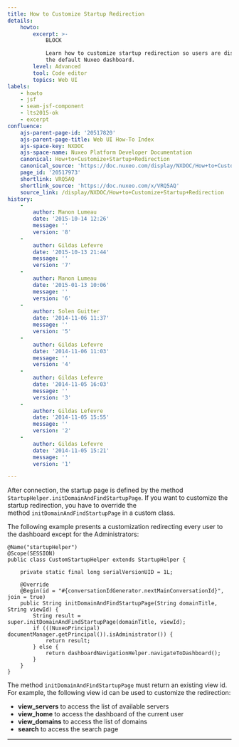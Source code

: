 ```yaml
---
title: How to Customize Startup Redirection
details:
    howto:
        excerpt: >-
            BLOCK

            Learn how to customize startup redirection so users are displayed
            the default Nuxeo dashboard.
        level: Advanced
        tool: Code editor
        topics: Web UI
labels:
    - howto
    - jsf
    - seam-jsf-component
    - lts2015-ok
    - excerpt
confluence:
    ajs-parent-page-id: '20517820'
    ajs-parent-page-title: Web UI How-To Index
    ajs-space-key: NXDOC
    ajs-space-name: Nuxeo Platform Developer Documentation
    canonical: How+to+Customize+Startup+Redirection
    canonical_source: 'https://doc.nuxeo.com/display/NXDOC/How+to+Customize+Startup+Redirection'
    page_id: '20517973'
    shortlink: VRQ5AQ
    shortlink_source: 'https://doc.nuxeo.com/x/VRQ5AQ'
    source_link: /display/NXDOC/How+to+Customize+Startup+Redirection
history:
    - 
        author: Manon Lumeau
        date: '2015-10-14 12:26'
        message: ''
        version: '8'
    - 
        author: Gildas Lefevre
        date: '2015-10-13 21:44'
        message: ''
        version: '7'
    - 
        author: Manon Lumeau
        date: '2015-01-13 10:06'
        message: ''
        version: '6'
    - 
        author: Solen Guitter
        date: '2014-11-06 11:37'
        message: ''
        version: '5'
    - 
        author: Gildas Lefevre
        date: '2014-11-06 11:03'
        message: ''
        version: '4'
    - 
        author: Gildas Lefevre
        date: '2014-11-05 16:03'
        message: ''
        version: '3'
    - 
        author: Gildas Lefevre
        date: '2014-11-05 15:55'
        message: ''
        version: '2'
    - 
        author: Gildas Lefevre
        date: '2014-11-05 15:21'
        message: ''
        version: '1'

---
```

After connection, the startup page is defined by the method `StartupHelper.initDomainAndFindStartupPage`. If you want to customize the startup redirection, you have to override the method&nbsp;`initDomainAndFindStartupPage` in a custom class.

The following example presents a customization redirecting every user to the dashboard except for the Administrators:

```
@Name("startupHelper")
@Scope(SESSION)
public class CustomStartupHelper extends StartupHelper {

    private static final long serialVersionUID = 1L;

    @Override
    @Begin(id = "#{conversationIdGenerator.nextMainConversationId}", join = true)
    public String initDomainAndFindStartupPage(String domainTitle, String viewId) {
        String result = super.initDomainAndFindStartupPage(domainTitle, viewId);
        if (((NuxeoPrincipal) documentManager.getPrincipal()).isAdministrator()) {
            return result;
        } else {
            return dashboardNavigationHelper.navigateToDashboard();
        }
    } 
}

```

The method&nbsp;`initDomainAndFindStartupPage` must return an existing view id. For example, the following view id can be used to customize the redirection:

*   **view_servers** to access the list of available servers
*   **view_home** to access the dashboard of the current user
*   **view_domains** to access the list of domains
*   **search** to access the search page

* * *

&nbsp;